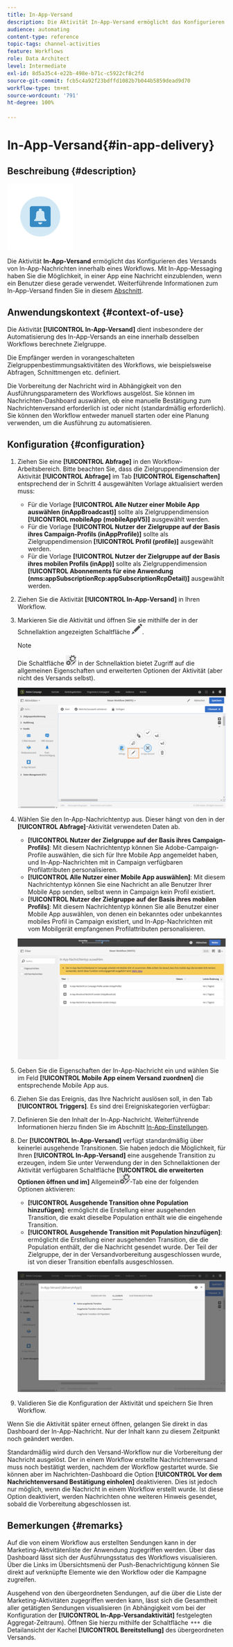 ```yaml
---
title: In-App-Versand
description: Die Aktivität In-App-Versand ermöglicht das Konfigurieren des Versands von In-App-Nachrichten innerhalb eines Workflows.
audience: automating
content-type: reference
topic-tags: channel-activities
feature: Workflows
role: Data Architect
level: Intermediate
exl-id: 8d5a35c4-e22b-498e-b71c-c5922cf8c2fd
source-git-commit: fcb5c4a92f23bdffd1082b7b044b5859dead9d70
workflow-type: tm+mt
source-wordcount: '791'
ht-degree: 100%

---
```


# In-App-Versand{#in-app-delivery}

## Beschreibung {#description}

![](assets/wkf_in_app_1.png)

Die Aktivität **In-App-Versand** ermöglicht das Konfigurieren des Versands von In-App-Nachrichten innerhalb eines Workflows. Mit In-App-Messaging haben Sie die Möglichkeit, in einer App eine Nachricht einzublenden, wenn ein Benutzer diese gerade verwendet. Weiterführende Informationen zum In-App-Versand finden Sie in diesem [Abschnitt](../../channels/using/about-in-app-messaging.md).

## Anwendungskontext     {#context-of-use}

Die Aktivität **[!UICONTROL In-App-Versand]** dient insbesondere der Automatisierung des In-App-Versands an eine innerhalb desselben Workflows berechnete Zielgruppe.

Die Empfänger werden in vorangeschalteten Zielgruppenbestimmungsaktivitäten des Workflows, wie beispielsweise Abfragen, Schnittmengen etc. definiert.

Die Vorbereitung der Nachricht wird in Abhängigkeit von den Ausführungsparametern des Workflows ausgelöst. Sie können im Nachrichten-Dashboard auswählen, ob eine manuelle Bestätigung zum Nachrichtenversand erforderlich ist oder nicht (standardmäßig erforderlich). Sie können den Workflow entweder manuell starten oder eine Planung verwenden, um die Ausführung zu automatisieren.

## Konfiguration          {#configuration}

1. Ziehen Sie eine **[!UICONTROL Abfrage]** in den Workflow-Arbeitsbereich. Bitte beachten Sie, dass die Zielgruppendimension der Aktivität **[!UICONTROL Abfrage]** im Tab **[!UICONTROL Eigenschaften]** entsprechend der in Schritt 4 ausgewählten Vorlage aktualisiert werden muss:

   * Für die Vorlage **[!UICONTROL Alle Nutzer einer Mobile App auswählen (inAppBroadcast)]** sollte als Zielgruppendimension **[!UICONTROL mobileApp (mobileAppV5)]** ausgewählt werden.
   * Für die Vorlage **[!UICONTROL Nutzer der Zielgruppe auf der Basis ihres Campaign-Profils (inAppProfile)]** sollte als Zielgruppendimension **[!UICONTROL Profil (profile)]** ausgewählt werden.
   * Für die Vorlage **[!UICONTROL Nutzer der Zielgruppe auf der Basis ihres mobilen Profils (inApp)]** sollte als Zielgruppendimension **[!UICONTROL Abonnements für eine Anwendung (nms:appSubscriptionRcp:appSubscriptionRcpDetail)]** ausgewählt werden.

1. Ziehen Sie die Aktivität **[!UICONTROL In-App-Versand]** in Ihren Workflow.
1. Markieren Sie die Aktivität und öffnen Sie sie mithilfe der in der Schnellaktion angezeigten Schaltfläche ![](assets/edit_darkgrey-24px.png).

   >[!NOTE]
   >
   >Die Schaltfläche ![](assets/dlv_activity_params-24px.png) in der Schnellaktion bietet Zugriff auf die allgemeinen Eigenschaften und erweiterten Optionen der Aktivität (aber nicht des Versands selbst). 

   ![](assets/wkf_in_app_3.png)

1. Wählen Sie den In-App-Nachrichtentyp aus. Dieser hängt von den in der **[!UICONTROL Abfrage]**-Aktivität verwendeten Daten ab.

   * **[!UICONTROL Nutzer der Zielgruppe auf der Basis ihres Campaign-Profils]**: Mit diesem Nachrichtentyp können Sie Adobe-Campaign-Profile auswählen, die sich für Ihre Mobile App angemeldet haben, und In-App-Nachrichten mit in Campaign verfügbaren Profilattributen personalisieren.
   * **[!UICONTROL Alle Nutzer einer Mobile App auswählen]**: Mit diesem Nachrichtentyp können Sie eine Nachricht an alle Benutzer Ihrer Mobile App senden, selbst wenn in Campaign kein Profil existiert.
   * **[!UICONTROL Nutzer der Zielgruppe auf der Basis ihres mobilen Profils]**: Mit diesem Nachrichtentyp können Sie alle Benutzer einer Mobile App auswählen, von denen ein bekanntes oder unbekanntes mobiles Profil in Campaign existiert, und In-App-Nachrichten mit vom Mobilgerät empfangenen Profilattributen personalisieren.

   ![](assets/wkf_in_app_4.png)

1. Geben Sie die Eigenschaften der In-App-Nachricht ein und wählen Sie im Feld **[!UICONTROL Mobile App einem Versand zuordnen]** die entsprechende Mobile App aus.
1. Ziehen Sie das Ereignis, das Ihre Nachricht auslösen soll, in den Tab **[!UICONTROL Triggers]**. Es sind drei Ereigniskategorien verfügbar:
1. Definieren Sie den Inhalt der In-App-Nachricht. Weiterführende Informationen hierzu finden Sie im Abschnitt [In-App-Einstellungen](../../channels/using/customizing-an-in-app-message.md).
1. Der **[!UICONTROL In-App-Versand]** verfügt standardmäßig über keinerlei ausgehende Transitionen. Sie haben jedoch die Möglichkeit, für Ihren **[!UICONTROL In-App-Versand]** eine ausgehende Transition zu erzeugen, indem Sie unter Verwendung der in den Schnellaktionen der Aktivität verfügbaren Schaltfläche **[!UICONTROL die erweiterten Optionen öffnen und im]** Allgemein![](assets/dlv_activity_params-24px.png)-Tab eine der folgenden Optionen aktivieren:

   * **[!UICONTROL Ausgehende Transition ohne Population hinzufügen]**: ermöglicht die Erstellung einer ausgehenden Transition, die exakt dieselbe Population enthält wie die eingehende Transition.
   * **[!UICONTROL Ausgehende Transition mit Population hinzufügen]**: ermöglicht die Erstellung einer ausgehenden Transition, die die Population enthält, der die Nachricht gesendet wurde. Der Teil der Zielgruppe, der in der Versandvorbereitung ausgeschlossen wurde, ist von dieser Transition ebenfalls ausgeschlossen.

   ![](assets/wkf_in_app_5.png)

1. Validieren Sie die Konfiguration der Aktivität und speichern Sie Ihren Workflow.

Wenn Sie die Aktivität später erneut öffnen, gelangen Sie direkt in das Dashboard der In-App-Nachricht. Nur der Inhalt kann zu diesem Zeitpunkt noch geändert werden.

Standardmäßig wird durch den Versand-Workflow nur die Vorbereitung der Nachricht ausgelöst. Der in einem Workflow erstellte Nachrichtenversand muss noch bestätigt werden, nachdem der Workflow gestartet wurde. Sie können aber im Nachrichten-Dashboard die Option **[!UICONTROL Vor dem Nachrichtenversand Bestätigung einholen]** deaktivieren. Dies ist jedoch nur möglich, wenn die Nachricht in einem Workflow erstellt wurde. Ist diese Option deaktiviert, werden Nachrichten ohne weiteren Hinweis gesendet, sobald die Vorbereitung abgeschlossen ist.

## Bemerkungen          {#remarks}

Auf die von einem Workflow aus erstellten Sendungen kann in der Marketing-Aktivitätenliste der Anwendung zugegriffen werden. Über das Dashboard lässt sich der Ausführungsstatus des Workflows visualisieren. Über die Links im Übersichtsmenü der Push-Benachrichtigung können Sie direkt auf verknüpfte Elemente wie den Workflow oder die Kampagne zugreifen.

Ausgehend von den übergeordneten Sendungen, auf die über die Liste der Marketing-Aktivitäten zugegriffen werden kann, lässt sich die Gesamtheit aller getätigten Sendungen visualisieren (in Abhängigkeit vom bei der Konfiguration der **[!UICONTROL In-App-Versandaktivität]** festgelegten Aggregat-Zeitraum). Öffnen Sie hierzu mithilfe der Schaltfläche ![](assets/wkf_dlv_detail_button.png) die Detailansicht der Kachel **[!UICONTROL Bereitstellung]** des übergeordneten Versands.
